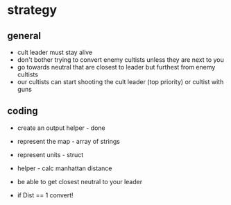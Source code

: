 # strategy

## general

- cult leader must stay alive
- don't bother trying to convert enemy cultists unless they are next to you
- go towards neutral that are closest to leader but furthest from enemy cultists
- our cultists can start shooting the cult leader (top priority) or cultist with guns
## coding

- create an output helper - done
- represent the map - array of strings
- represent units - struct

- helper - calc manhattan distance
- be able to get closest neutral to your leader
- if Dist == 1 convert!

